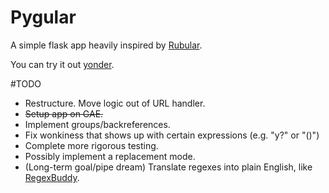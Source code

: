 # Pygular
A simple flask app heavily inspired by [Rubular](http://www.rubular.com).

You can try it out [yonder](http://pygular.appspot.com/).

#TODO
* Restructure. Move logic out of URL handler.
* ~~Setup app on GAE.~~
* Implement groups/backreferences.
* Fix wonkiness that shows up with certain expressions (e.g. "y?" or "()")
* Complete more rigorous testing.
* Possibly implement a replacement mode.
* (Long-term goal/pipe dream) Translate regexes into plain English, like [RegexBuddy](http://www.regexbuddy.com/).
